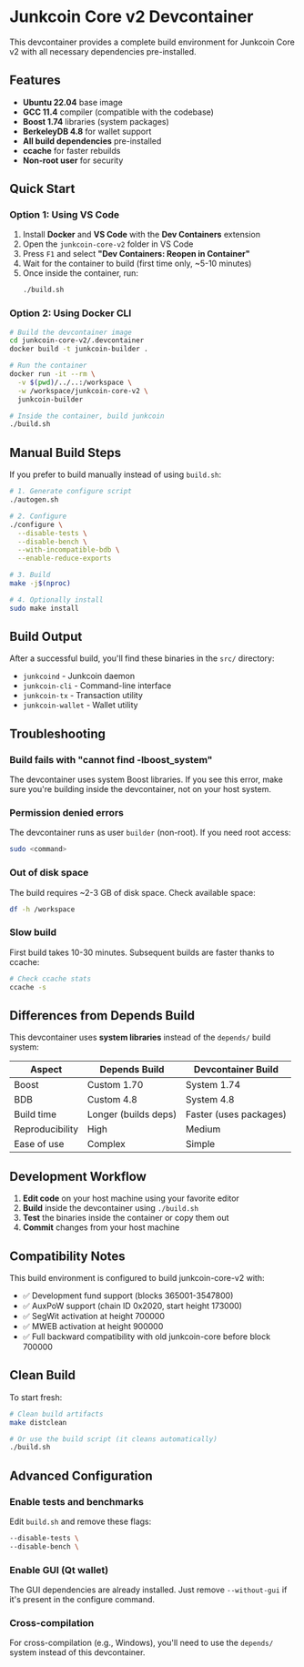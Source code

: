 # Junkcoin Core v2 Devcontainer

This devcontainer provides a complete build environment for Junkcoin Core v2 with all necessary dependencies pre-installed.

## Features

- **Ubuntu 22.04** base image
- **GCC 11.4** compiler (compatible with the codebase)
- **Boost 1.74** libraries (system packages)
- **BerkeleyDB 4.8** for wallet support
- **All build dependencies** pre-installed
- **ccache** for faster rebuilds
- **Non-root user** for security

## Quick Start

### Option 1: Using VS Code

1. Install **Docker** and **VS Code** with the **Dev Containers** extension
2. Open the `junkcoin-core-v2` folder in VS Code
3. Press `F1` and select **"Dev Containers: Reopen in Container"**
4. Wait for the container to build (first time only, ~5-10 minutes)
5. Once inside the container, run:
   ```bash
   ./build.sh
   ```

### Option 2: Using Docker CLI

```bash
# Build the devcontainer image
cd junkcoin-core-v2/.devcontainer
docker build -t junkcoin-builder .

# Run the container
docker run -it --rm \
  -v $(pwd)/../..:/workspace \
  -w /workspace/junkcoin-core-v2 \
  junkcoin-builder

# Inside the container, build junkcoin
./build.sh
```

## Manual Build Steps

If you prefer to build manually instead of using `build.sh`:

```bash
# 1. Generate configure script
./autogen.sh

# 2. Configure
./configure \
  --disable-tests \
  --disable-bench \
  --with-incompatible-bdb \
  --enable-reduce-exports

# 3. Build
make -j$(nproc)

# 4. Optionally install
sudo make install
```

## Build Output

After a successful build, you'll find these binaries in the `src/` directory:

- `junkcoind` - Junkcoin daemon
- `junkcoin-cli` - Command-line interface
- `junkcoin-tx` - Transaction utility
- `junkcoin-wallet` - Wallet utility

## Troubleshooting

### Build fails with "cannot find -lboost_system"

The devcontainer uses system Boost libraries. If you see this error, make sure you're building inside the devcontainer, not on your host system.

### Permission denied errors

The devcontainer runs as user `builder` (non-root). If you need root access:
```bash
sudo <command>
```

### Out of disk space

The build requires ~2-3 GB of disk space. Check available space:
```bash
df -h /workspace
```

### Slow build

First build takes 10-30 minutes. Subsequent builds are faster thanks to ccache:
```bash
# Check ccache stats
ccache -s
```

## Differences from Depends Build

This devcontainer uses **system libraries** instead of the `depends/` build system:

| Aspect | Depends Build | Devcontainer Build |
|--------|---------------|-------------------|
| Boost | Custom 1.70 | System 1.74 |
| BDB | Custom 4.8 | System 4.8 |
| Build time | Longer (builds deps) | Faster (uses packages) |
| Reproducibility | High | Medium |
| Ease of use | Complex | Simple |

## Development Workflow

1. **Edit code** on your host machine using your favorite editor
2. **Build** inside the devcontainer using `./build.sh`
3. **Test** the binaries inside the container or copy them out
4. **Commit** changes from your host machine

## Compatibility Notes

This build environment is configured to build junkcoin-core-v2 with:

- ✅ Development fund support (blocks 365001-3547800)
- ✅ AuxPoW support (chain ID 0x2020, start height 173000)
- ✅ SegWit activation at height 700000
- ✅ MWEB activation at height 900000
- ✅ Full backward compatibility with old junkcoin-core before block 700000

## Clean Build

To start fresh:

```bash
# Clean build artifacts
make distclean

# Or use the build script (it cleans automatically)
./build.sh
```

## Advanced Configuration

### Enable tests and benchmarks

Edit `build.sh` and remove these flags:
```bash
--disable-tests \
--disable-bench \
```

### Enable GUI (Qt wallet)

The GUI dependencies are already installed. Just remove `--without-gui` if it's present in the configure command.

### Cross-compilation

For cross-compilation (e.g., Windows), you'll need to use the `depends/` system instead of this devcontainer.


